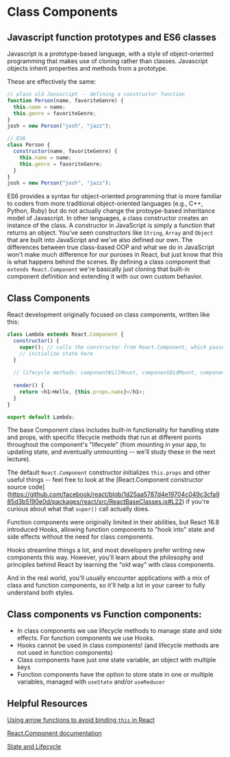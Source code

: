 # Class Components

## Javascript function prototypes and ES6 classes

Javascript is a prototype-based language, with a style of object-oriented programming that makes use of cloning rather than classes. Javascript objects inherit properties and methods from a prototype.

These are effectively the same:

```javascript
// plain old Javascript -- defining a constructor function
function Person(name, favoriteGenre) {
  this.name = name;
  this.genre = favoriteGenre;
}
josh = new Person("josh", "jazz");
```

```javascript
// ES6
class Person {
  constructor(name, favoriteGenre) {
    this.name = name;
    this.genre = favoriteGenre;
  }
}
josh = new Person("josh", "jazz");
```

ES6 provides a syntax for object-oriented programming that is more familiar to coders from more traditional object-oriented languages (e.g., C++, Python, Ruby) but do not actually change the protoype-based inheritance model of Javascript. In other languages, a class constructor creates an instance of the class. A constructor in JavaScript is simply a function that returns an object. You've seen constructors like `String`, `Array` and `Object` that are built into JavaScript and we've also defined our own. The differences between true class-based OOP and what we do in JavaScript won't make much difference for our puroses in React, but just know that this is what happens behind the scenes. By defining a class component that `extends React.Component` we're basically just cloning that built-in component definition and extending it with our own custom behavior.

## Class Components

React development originally focused on class components, written like this:

```javascript
class Lambda extends React.Component {
  constructor() {
    super(); // calls the constructor from React.Component, which passes props
    // initialize state here
  }
  
  // lifecycle methods: componentWillMount, componentDidMount, componentWillReceiveProps, shouldComponentUpdate, componentWillUpdate, componentDidUpdate, and componentWillUnmount
  
  render() {
    return <h1>Hello, {this.props.name}</h1>;
  }
}

export default Lambda;
```

The base Component class includes built-in functionality for handling state and props, with specific lifecycle methods that run at different points throughout the component's "lifecyele" (from mounting in your app, to updating state, and eventually unmounting -- we'll study these in the next lecture).

The default `React.Component` constructor initializes `this.props` and other useful things -- feel free to look at the [React.Component constructor source code] (https://github.com/facebook/react/blob/1d25aa5787d4e19704c049c3cfa985d3b5190e0d/packages/react/src/ReactBaseClasses.js#L22) if you're curious about what that `super()` call actually does.

Function components were originally limited in their abilities, but React 16.8 introduced Hooks, allowing function components to "hook into" state and side effects without the need for class components.

Hooks streamline things a lot, and most developers prefer writing new components this way. However, you'll learn about the philosophy and principles behind React by learning the "old way" with class components.

And in the real world, you'll usually encounter applications with a mix of class and function components, so it'll help a lot in your career to fully understand both styles.

## Class components vs Function components:
  * In class components we use lifecycle methods to manage state and side effects. For function components we use Hooks.
  * Hooks cannot be used in class components! (and lifecycle methods are not used in function components)
  * Class components have just one state variable, an object with multiple keys
  * Function components have the option to store state in one or multiple variables, managed with `useState` and/or `useReducer`


## Helpful Resources
[Using arrow functions to avoid binding `this` in React](https://medium.com/@joespinelli_6190/using-arrow-functions-to-avoid-binding-this-in-react-5d7402eec64)

[React.Component documentation](https://reactjs.org/docs/react-component.html)

[State and Lifecycle](https://reactjs.org/docs/state-and-lifecycle.html)

  
